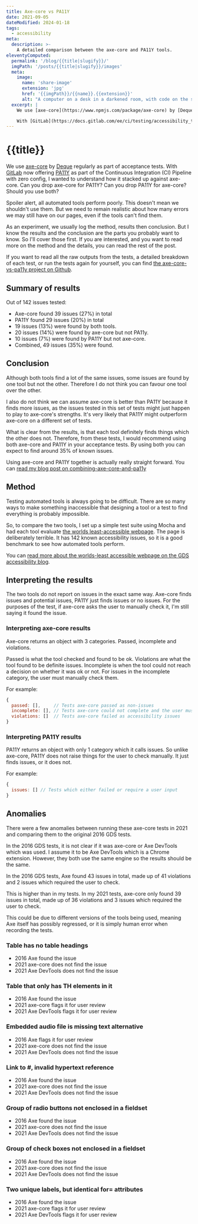 ```yaml
---
title: Axe-core vs PA11Y
date: 2021-09-05
dateModified: 2024-01-18
tags:
  - accessibility
meta:
  description: >-
    A detailed comparison between the axe-core and PA11Y tools.
eleventyComputed:
  permalink: '/blog/{{title|slugify}}/'
  imgPath: '/posts/{{title|slugify}}/images'
  meta:
    image:
      name: 'share-image'
      extension: 'jpg'
      href: '{{imgPath}}/{{name}}.{{extension}}'
      alt: "A computer on a desk in a darkened room, with code on the screen."
  excerpt: |
    We use [axe-core](https://www.npmjs.com/package/axe-core) by [Deque](https://www.deque.com/) regularly as part of acceptance tests. 

    With [GitLab](https://docs.gitlab.com/ee/ci/testing/accessibility_testing.html) now offering [PA11Y](https://www.npmjs.com/package/pa11y) as part of the Continuous Integration (CI) Pipeline with zero config, I wanted to understand how it stacked up against axe-core. Can you drop axe-core for PA11Y? Can you drop PA11Y for axe-core? Should you use both?
---
```


# {{title}}

We use [axe-core](https://www.npmjs.com/package/axe-core) by [Deque](https://www.deque.com/) regularly as part of acceptance tests. With [GitLab](https://docs.gitlab.com/ee/ci/testing/accessibility_testing.html) now offering [PA11Y](https://www.npmjs.com/package/pa11y) as part of the Continuous Integration (CI) Pipeline with zero config, I wanted to understand how it stacked up against axe-core. Can you drop axe-core for PA11Y? Can you drop PA11Y for axe-core? Should you use both?

Spoiler alert, all automated tools perform poorly. This doesn't mean we shouldn't use them. But we need to remain realistic about how many errors we may still have on our pages, even if the tools can't find them.

As an experiment, we usually log the method, results then conclusion. But I know the results and the conclusion are the parts you probably want to know. So I'll cover those first. If you are interested, and you want to read more on the method and the details, you can read the rest of the post.

If you want to read all the raw outputs from the tests, a detailed breakdown of each test, or run the tests again for yourself, you can find [the axe-core-vs-pa11y project on Github](https://github.com/abbott567/axe-core-vs-pa11y).

## Summary of results

Out of 142 issues tested:
- Axe-core found 39 issues (27%) in total
- PA11Y found 29 issues (20%) in total
- 19 issues (13%) were found by both tools. 
- 20 issues (14%) were found by axe-core but not PA11y.
- 10 issues (7%) were found by PA11Y but not axe-core.
- Combined, 49 issues (35%) were found.

## Conclusion

Although both tools find a lot of the same issues, some issues are found by one tool but not the other. Therefore I do not think you can favour one tool over the other. 

I also do not think we can assume axe-core is better than PA11Y because it finds more issues, as the issues tested in this set of tests might just happen to play to axe-core's strengths. It's very likely that PA11Y might outperform axe-core on a different set of tests.

What is clear from the results, is that each tool definitely finds things which the other does not. Therefore, from these tests, I would recommend using both axe-core and PA11Y in your acceptance tests. By using both you can expect to find around 35% of known issues.

Using axe-core and PA11Y together is actually really straight forward. You can [read my blog post on combining-axe-core-and-pa11y](/blog/combining-axe-core-and-pa11y)

## Method

Testing automated tools is always going to be difficult. There are so many ways to make something inaccessible that designing a tool or a test to find everything is probably impossible. 

So, to compare the two tools, I set up a simple test suite using Mocha and had each tool evaluate [the worlds least-accessible webpage](https://alphagov.github.io/accessibility-tool-audit/test-cases.html). The page is deliberately terrible. It has 142 known accessibility issues, so it is a good benchmark to see how automated tools perform. 

You can [read more about the worlds-least accessible webpage on the GDS accessibility blog](https://accessibility.blog.gov.uk/2017/02/24/what-we-found-when-we-tested-tools-on-the-worlds-least-accessible-webpage/).

## Interpreting the results

The two tools do not report on issues in the exact same way. Axe-core finds issues and potential issues, PA11Y just finds issues or no issues. For the purposes of the test, if axe-core asks the user to manually check it, I'm still saying it found the issue.

### Interpreting axe-core results

Axe-core returns an object with 3 categories. Passed, incomplete and violations. 

Passed is what the tool checked and found to be ok. Violations are what the tool found to be definite issues. Incomplete is when the tool could not reach a decision on whether it was ok or not. For issues in the incomplete category, the user must manually check them.

For example:
```javascript
{
  passed: [],     // Tests axe-core passed as non-issues
  incomplete: [], // Tests axe-core could not complete and the user must check
  violations: []  // Tests axe-core failed as accessibility issues
}
```

### Interpreting PA11Y results
PA11Y returns an object with only 1 category which it calls issues. So unlike axe-core, PA11Y does not raise things for the user to check manually. It just finds issues, or it does not.

For example:
```javascript
{
  issues: [] // Tests which either failed or require a user input
}
```

## Anomalies

There were a few anomalies between running these axe-core tests in 2021 and comparing them to the original 2016 GDS tests.

In the 2016 GDS tests, it is not clear if it was axe-core or Axe DevTools which was used. I assume it to be Axe DevTools which is a Chrome extension. However, they both use the same engine so the results should be the same. 

In the 2016 GDS tests, Axe found 43 issues in total, made up of 41 violations and 2 issues which required the user to check. 

This is higher than in my tests. In my 2021 tests, axe-core only found 39 issues in total, made up of 36 violations and 3 issues which required the user to check.

This could be due to different versions of the tools being used, meaning Axe itself has possibly regressed, or it is simply human error when recording the tests.

### Table has no table headings 
- 2016 Axe found the issue
- 2021 axe-core does not find the issue
- 2021 Axe DevTools does not find the issue

### Table that only has TH elements in it
- 2016 Axe found the issue
- 2021 axe-core flags it for user review
- 2021 Axe DevTools flags it for user review

### Embedded audio file is missing text alternative
- 2016 Axe flags it for user review
- 2021 axe-core does not find the issue
- 2021 Axe DevTools does not find the issue

### Link to #, invalid hypertext reference
- 2016 Axe found the issue
- 2021 axe-core does not find the issue
- 2021 Axe DevTools does not find the issue

### Group of radio buttons not enclosed in a fieldset
- 2016 Axe found the issue
- 2021 axe-core does not find the issue
- 2021 Axe DevTools does not find the issue

### Group of check boxes not enclosed in a fieldset
- 2016 Axe found the issue
- 2021 axe-core does not find the issue
- 2021 Axe DevTools does not find the issue

### Two unique labels, but identical for= attributes
- 2016 Axe found the issue
- 2021 axe-core flags it for user review
- 2021 Axe DevTools flags it for user review
